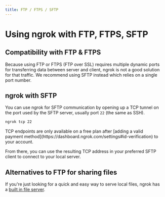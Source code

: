 ```yaml
---
title: FTP / FTPS / SFTP
---
```


# Using ngrok with FTP, FTPS, SFTP

## Compatibility with FTP & FTPS

Because using FTP or FTPS (FTP over SSL) requires multiple dynamic ports for transferring data between server and client, ngrok is not a good solution for that traffic. We recommend using SFTP instead which relies on a single port number.

## ngrok with SFTP

You can use ngrok for SFTP communication by opening up a TCP tunnel on the port used by the SFTP server, usually port `22` (the same as SSH).

```bash
ngrok tcp 22
```

<Warning>
TCP endpoints are only available on a free plan after [adding a valid payment method](https://dashboard.ngrok.com/settings#id-verification) to your account.
</Warning>

From there, you can use the resulting TCP address in your preferred SFTP client to connect to your local server.

## Alternatives to FTP for sharing files

If you're just looking for a quick and easy way to serve local files, ngrok has a [built in file server](/universal-gateway/http/#serving-file-directories).
